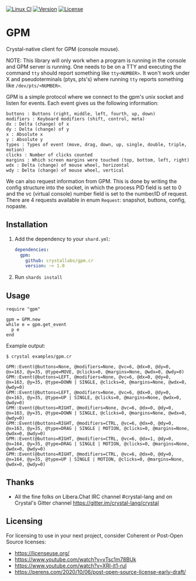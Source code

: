 [![Linux CI](https://github.com/crystallabs/gpm.cr/workflows/Linux%20CI/badge.svg)](https://github.com/crystallabs/gpm.cr/actions?query=workflow%3A%22Linux+CI%22+event%3Apush+branch%3Amaster)
[![Version](https://img.shields.io/github/tag/crystallabs/gpm.cr.svg?maxAge=360)](https://github.com/crystallabs/gpm.cr/releases/latest)
[![License](https://img.shields.io/github/license/crystallabs/gpm.cr.svg)](https://github.com/crystallabs/gpm.cr/blob/master/LICENSE)

# GPM

Crystal-native client for GPM (console mouse).

NOTE: This library will only work when a program is running in the console and GPM server is running. One needs to be on a
TTY and executing the command `tty` should report something like `tty<NUMBER>`. It won't work under X and pseudoterminals
(ptys, pts's) where running `tty` reports something like `/dev/pts/<NUMBER>`.

GPM is a simple protocol where we connect to the gpm's unix socket and listen for events. Each event gives us the following
information:

```
buttons : Buttons (right, middle, left, fourth, up, down)
modifiers : Keyboard modifiers (shift, control, meta)
dx : Delta (change) of x
dy : Delta (change) of y
x : Absolute x
y : Absolute y
types : Types of event (move, drag, down, up, single, double, triple, motion)
clicks : Number of clicks counted
margins : Which screen margins were touched (top, bottom, left, right)
wdx : Delta (change) of mouse wheel, horizontal
wdy : Delta (change) of mouse wheel, vertical
```

We can also request information from GPM. This is done by writing the config structure into the socket, in which the
process PID field is set to 0 and the vc (virtual console) number field is set to the number/ID of request.
There are 4 requests available in enum `Request`: snapshot, buttons, config, nopaste.

## Installation

1. Add the dependency to your `shard.yml`:

   ```yaml
   dependencies:
     gpm:
       github: crystallabs/gpm.cr
       version: ~> 1.0
   ```

2. Run `shards install`

## Usage

```crystal
require "gpm"

gpm = GPM.new
while e = gpm.get_event
  p e
end
```

Example output:

```
$ crystal examples/gpm.cr

GPM::Event(@buttons=None, @modifiers=None, @vc=6, @dx=0, @dy=0, @x=163, @y=35, @type=MOVE, @clicks=0, @margins=None, @wdx=0, @wdy=0)
GPM::Event(@buttons=LEFT, @modifiers=None, @vc=6, @dx=0, @dy=0, @x=163, @y=35, @type=DOWN | SINGLE, @clicks=0, @margins=None, @wdx=0, @wdy=0)
GPM::Event(@buttons=LEFT, @modifiers=None, @vc=6, @dx=0, @dy=0, @x=163, @y=35, @type=UP | SINGLE, @clicks=0, @margins=None, @wdx=0, @wdy=0)
GPM::Event(@buttons=RIGHT, @modifiers=None, @vc=6, @dx=0, @dy=0, @x=163, @y=35, @type=DOWN | SINGLE, @clicks=0, @margins=None, @wdx=0, @wdy=0)
GPM::Event(@buttons=RIGHT, @modifiers=CTRL, @vc=6, @dx=0, @dy=0, @x=163, @y=35, @type=DRAG | SINGLE | MOTION, @clicks=0, @margins=None, @wdx=0, @wdy=0)
GPM::Event(@buttons=RIGHT, @modifiers=CTRL, @vc=6, @dx=1, @dy=0, @x=164, @y=35, @type=DRAG | SINGLE | MOTION, @clicks=0, @margins=None, @wdx=0, @wdy=0)
GPM::Event(@buttons=RIGHT, @modifiers=CTRL, @vc=6, @dx=0, @dy=0, @x=164, @y=35, @type=UP | SINGLE | MOTION, @clicks=0, @margins=None, @wdx=0, @wdy=0)
```

## Thanks

* All the fine folks on Libera.Chat IRC channel #crystal-lang and on Crystal's Gitter channel https://gitter.im/crystal-lang/crystal

## Licensing

For licensing to use in your next project, consider Coherent or Post-Open Source licenses:

* https://licenseuse.org/
* https://www.youtube.com/watch?v=vTsc1m78BUk
* https://www.youtube.com/watch?v=XRl-it1-ruI
* https://perens.com/2020/10/06/post-open-source-license-early-draft/
